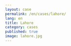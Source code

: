 ```yaml
---
layout: case
permalink: /en/cases/lahore/
lang: en
title: Lahore
category: cases
published: true
image: lahore.jpg
---
```


